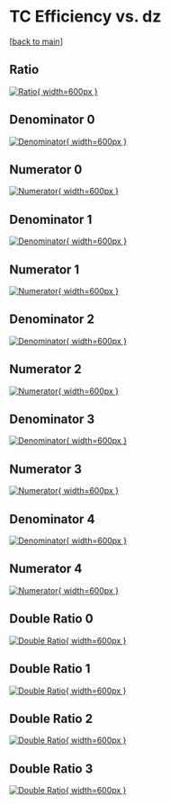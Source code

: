 # TC Efficiency vs. dz

[[back to main](./)]



## Ratio

[![Ratio](../mtv/var/TC_vtr_321_0_eff_dz.png){ width=600px }](../mtv/var/TC_vtr_321_0_eff_dz.pdf)

## Denominator 0

[![Denominator](../mtv/den/TC_vtr_321_0_eff_dz_den0.png){ width=600px }](../mtv/den/TC_vtr_321_0_eff_dz_den0.pdf)

## Numerator 0

[![Numerator](../mtv/num/TC_vtr_321_0_eff_dz_num0.png){ width=600px }](../mtv/num/TC_vtr_321_0_eff_dz_num0.pdf)

## Denominator 1

[![Denominator](../mtv/den/TC_vtr_321_0_eff_dz_den1.png){ width=600px }](../mtv/den/TC_vtr_321_0_eff_dz_den1.pdf)

## Numerator 1

[![Numerator](../mtv/num/TC_vtr_321_0_eff_dz_num1.png){ width=600px }](../mtv/num/TC_vtr_321_0_eff_dz_num1.pdf)

## Denominator 2

[![Denominator](../mtv/den/TC_vtr_321_0_eff_dz_den2.png){ width=600px }](../mtv/den/TC_vtr_321_0_eff_dz_den2.pdf)

## Numerator 2

[![Numerator](../mtv/num/TC_vtr_321_0_eff_dz_num2.png){ width=600px }](../mtv/num/TC_vtr_321_0_eff_dz_num2.pdf)

## Denominator 3

[![Denominator](../mtv/den/TC_vtr_321_0_eff_dz_den3.png){ width=600px }](../mtv/den/TC_vtr_321_0_eff_dz_den3.pdf)

## Numerator 3

[![Numerator](../mtv/num/TC_vtr_321_0_eff_dz_num3.png){ width=600px }](../mtv/num/TC_vtr_321_0_eff_dz_num3.pdf)

## Denominator 4

[![Denominator](../mtv/den/TC_vtr_321_0_eff_dz_den4.png){ width=600px }](../mtv/den/TC_vtr_321_0_eff_dz_den4.pdf)

## Numerator 4

[![Numerator](../mtv/num/TC_vtr_321_0_eff_dz_num4.png){ width=600px }](../mtv/num/TC_vtr_321_0_eff_dz_num4.pdf)

## Double Ratio 0

[![Double Ratio](../mtv/ratio/TC_vtr_321_0_eff_dz_ratio0.png){ width=600px }](../mtv/ratio/TC_vtr_321_0_eff_dz_ratio0.pdf)

## Double Ratio 1

[![Double Ratio](../mtv/ratio/TC_vtr_321_0_eff_dz_ratio1.png){ width=600px }](../mtv/ratio/TC_vtr_321_0_eff_dz_ratio1.pdf)

## Double Ratio 2

[![Double Ratio](../mtv/ratio/TC_vtr_321_0_eff_dz_ratio2.png){ width=600px }](../mtv/ratio/TC_vtr_321_0_eff_dz_ratio2.pdf)

## Double Ratio 3

[![Double Ratio](../mtv/ratio/TC_vtr_321_0_eff_dz_ratio3.png){ width=600px }](../mtv/ratio/TC_vtr_321_0_eff_dz_ratio3.pdf)

